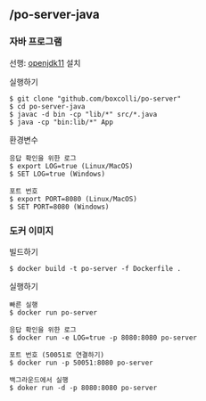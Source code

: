 ## /po-server-java
### 자바 프로그램
선행: [openjdk11](https://jdk.java.net/archive/) 설치

실행하기
```
$ git clone "github.com/boxcolli/po-server"
$ cd po-server-java
$ javac -d bin -cp "lib/*" src/*.java
$ java -cp "bin:lib/*" App
```

환경변수
```
응답 확인을 위한 로그
$ export LOG=true (Linux/MacOS)
$ SET LOG=true (Windows)

포트 번호
$ export PORT=8080 (Linux/MacOS)
$ SET PORT=8080 (Windows)
```

### 도커 이미지
빌드하기
```
$ docker build -t po-server -f Dockerfile .
```
실행하기
```
빠른 실행
$ docker run po-server

응답 확인을 위한 로그
$ docker run -e LOG=true -p 8080:8080 po-server

포트 번호 (50051로 연결하기)
$ docker run -p 50051:8080 po-server

백그라운드에서 실행
$ doker run -d -p 8080:8080 po-server
```